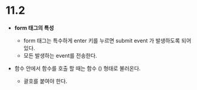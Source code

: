 # 11.2

- **form 태그의 특성**
    - form 태그는 특수하게 enter 키를 누르면 submit event 가 발생하도록 되어 있다.
    - 모든 발생하는 event를 전송한다.

- 함수 안에서 함수를 호출 할 때는 함수 () 형태로 불러온다.
    - 괄호를 붙여야 한다.